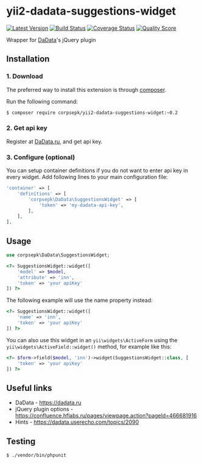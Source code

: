 # yii2-dadata-suggestions-widget

[![Latest Version](https://img.shields.io/github/tag/corpsepk/yii2-dadata-suggestions-widget.svg?style=flat-square&label=release)](https://github.com/corpsepk/yii2-dadata-suggestions-widget/tags)
[![Build Status](https://img.shields.io/travis/corpsepk/yii2-dadata-suggestions-widget/master.svg?style=flat-square)](https://travis-ci.org/corpsepk/yii2-dadata-suggestions-widget)
[![Coverage Status](https://img.shields.io/scrutinizer/coverage/g/corpsepk/yii2-dadata-suggestions-widget.svg?style=flat-square)](https://scrutinizer-ci.com/g/corpsepk/yii2-dadata-suggestions-widget/code-structure)
[![Quality Score](https://img.shields.io/scrutinizer/g/corpsepk/yii2-dadata-suggestions-widget.svg?style=flat-square)](https://scrutinizer-ci.com/g/corpsepk/yii2-dadata-suggestions-widget)

Wrapper for [DaData](https://dadata.ru/suggestions/)'s jQuery plugin

## Installation

### 1. Download
The preferred way to install this extension is through [composer](http://getcomposer.org/download/).

Run the following command:

```bash
$ composer require corpsepk/yii2-dadata-suggestions-widget:~0.2
```

### 2. Get api key
Register at [DaData.ru](https://dadata.ru/profile/#info), and get api key.

### 3. Configure (optional)
You can setup container definitions if you do not want to enter api key in every widget.
Add following lines to your main configuration file:

```php
'container' => [
    'definitions' => [
        'corpsepk\DaData\SuggestionsWidget' => [
            'token' => 'my-dadata-api-key',
        ],
    ],
],
```


## Usage

```php
use corpsepk\DaData\SuggestionsWidget;
```

```php
<?= SuggestionsWidget::widget([
    'model' => $model,
    'attribute' => 'inn',
    'token' => 'your apiKey'
]) ?>
```
The following example will use the name property instead:
```php
<?= SuggestionsWidget::widget([
    'name' => 'inn',
    'token' => 'your apiKey'
]) ?>
```
You can also use this widget in an `yii\widgets\ActiveForm` using the `yii\widgets\ActiveField::widget()`
method, for example like this:
```php
<?= $form->field($model, 'inn')->widget(SuggestionsWidget::class, [
    'token' => 'your apiKey'
]) ?>
```

## Useful links

- DaData - https://dadata.ru
- jQuery plugin options - https://confluence.hflabs.ru/pages/viewpage.action?pageId=466681916
- Hints - https://dadata.userecho.com/topics/2090


## Testing

```bash
$ ./vendor/bin/phpunit
```
